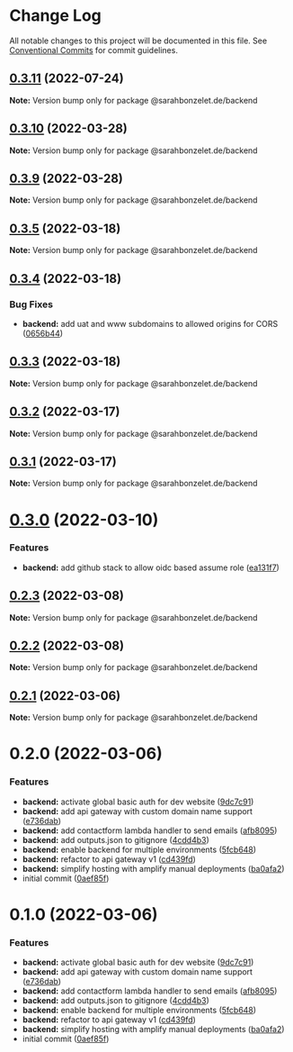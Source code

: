 # Change Log

All notable changes to this project will be documented in this file.
See [Conventional Commits](https://conventionalcommits.org) for commit guidelines.

## [0.3.11](https://github.com/cremich/sarahbonzelet.de/compare/v0.3.10...v0.3.11) (2022-07-24)

**Note:** Version bump only for package @sarahbonzelet.de/backend





## [0.3.10](https://github.com/cremich/sarahbonzelet.de/compare/v0.3.9...v0.3.10) (2022-03-28)

**Note:** Version bump only for package @sarahbonzelet.de/backend





## [0.3.9](https://github.com/cremich/sarahbonzelet.de/compare/v0.3.8...v0.3.9) (2022-03-28)

**Note:** Version bump only for package @sarahbonzelet.de/backend





## [0.3.5](https://github.com/cremich/sarahbonzelet.de/compare/v0.3.4...v0.3.5) (2022-03-18)

**Note:** Version bump only for package @sarahbonzelet.de/backend





## [0.3.4](https://github.com/cremich/sarahbonzelet.de/compare/v0.3.3...v0.3.4) (2022-03-18)


### Bug Fixes

* **backend:** add uat and www subdomains to allowed origins for CORS ([0656b44](https://github.com/cremich/sarahbonzelet.de/commit/0656b44a7d3015bbab580cf46c236b9d716ee02f))





## [0.3.3](https://github.com/cremich/sarahbonzelet.de/compare/v0.3.2...v0.3.3) (2022-03-18)

**Note:** Version bump only for package @sarahbonzelet.de/backend





## [0.3.2](https://github.com/cremich/sarahbonzelet.de/compare/v0.3.1...v0.3.2) (2022-03-17)

**Note:** Version bump only for package @sarahbonzelet.de/backend





## [0.3.1](https://github.com/cremich/sarahbonzelet.de/compare/v0.3.0...v0.3.1) (2022-03-17)

**Note:** Version bump only for package @sarahbonzelet.de/backend





# [0.3.0](https://github.com/cremich/sarahbonzelet.de/compare/v0.2.3...v0.3.0) (2022-03-10)


### Features

* **backend:** add github stack to allow oidc based assume role ([ea131f7](https://github.com/cremich/sarahbonzelet.de/commit/ea131f7d8cc610f86cb99678bcc77c110fe529ea))





## [0.2.3](https://github.com/cremich/sarahbonzelet.de/compare/v0.2.2...v0.2.3) (2022-03-08)

**Note:** Version bump only for package @sarahbonzelet.de/backend





## [0.2.2](https://github.com/cremich/sarahbonzelet.de/compare/v0.2.1...v0.2.2) (2022-03-08)

**Note:** Version bump only for package @sarahbonzelet.de/backend





## [0.2.1](https://github.com/cremich/sarahbonzelet.de/compare/v0.2.0...v0.2.1) (2022-03-06)

**Note:** Version bump only for package @sarahbonzelet.de/backend





# 0.2.0 (2022-03-06)


### Features

* **backend:** activate global basic auth for dev website ([9dc7c91](https://github.com/cremich/sarahbonzelet.de/commit/9dc7c91a4bfeed1dccac34ececf9fb112a0fd77e))
* **backend:** add api gateway with custom domain name support ([e736dab](https://github.com/cremich/sarahbonzelet.de/commit/e736dabc5a67107ae08082df27a0d0b261713206))
* **backend:** add contactform lambda handler to send emails ([afb8095](https://github.com/cremich/sarahbonzelet.de/commit/afb8095cf44f77a4ef4c963c9c6bdadacb09cc44))
* **backend:** add outputs.json to gitignore ([4cdd4b3](https://github.com/cremich/sarahbonzelet.de/commit/4cdd4b3bad78014d82343c8c156e75666133dfa9))
* **backend:** enable backend for multiple environments ([5fcb648](https://github.com/cremich/sarahbonzelet.de/commit/5fcb648c9755ca29895d2f95afcf4db08f73af09))
* **backend:** refactor to api gateway v1 ([cd439fd](https://github.com/cremich/sarahbonzelet.de/commit/cd439fd66f79e40cb66ceb708a565868323b1f7a))
* **backend:** simplify hosting with amplify manual deployments ([ba0afa2](https://github.com/cremich/sarahbonzelet.de/commit/ba0afa2004643d6889a1605be7a5c1cdadfd7077))
* initial commit ([0aef85f](https://github.com/cremich/sarahbonzelet.de/commit/0aef85f0aed8d1af42642f22d228ef59f3ae861f))





# 0.1.0 (2022-03-06)


### Features

* **backend:** activate global basic auth for dev website ([9dc7c91](https://github.com/cremich/sarahbonzelet.de/commit/9dc7c91a4bfeed1dccac34ececf9fb112a0fd77e))
* **backend:** add api gateway with custom domain name support ([e736dab](https://github.com/cremich/sarahbonzelet.de/commit/e736dabc5a67107ae08082df27a0d0b261713206))
* **backend:** add contactform lambda handler to send emails ([afb8095](https://github.com/cremich/sarahbonzelet.de/commit/afb8095cf44f77a4ef4c963c9c6bdadacb09cc44))
* **backend:** add outputs.json to gitignore ([4cdd4b3](https://github.com/cremich/sarahbonzelet.de/commit/4cdd4b3bad78014d82343c8c156e75666133dfa9))
* **backend:** enable backend for multiple environments ([5fcb648](https://github.com/cremich/sarahbonzelet.de/commit/5fcb648c9755ca29895d2f95afcf4db08f73af09))
* **backend:** refactor to api gateway v1 ([cd439fd](https://github.com/cremich/sarahbonzelet.de/commit/cd439fd66f79e40cb66ceb708a565868323b1f7a))
* **backend:** simplify hosting with amplify manual deployments ([ba0afa2](https://github.com/cremich/sarahbonzelet.de/commit/ba0afa2004643d6889a1605be7a5c1cdadfd7077))
* initial commit ([0aef85f](https://github.com/cremich/sarahbonzelet.de/commit/0aef85f0aed8d1af42642f22d228ef59f3ae861f))
